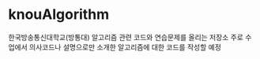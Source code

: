 # knouAlgorithm
한국방송통신대학교(방통대) 알고리즘 관련 코드와 연습문제를 올리는 저장소
주로 수업에서 의사코드나 설명으로만 소개한 알고리즘에 대한 코드를 작성할 예정
